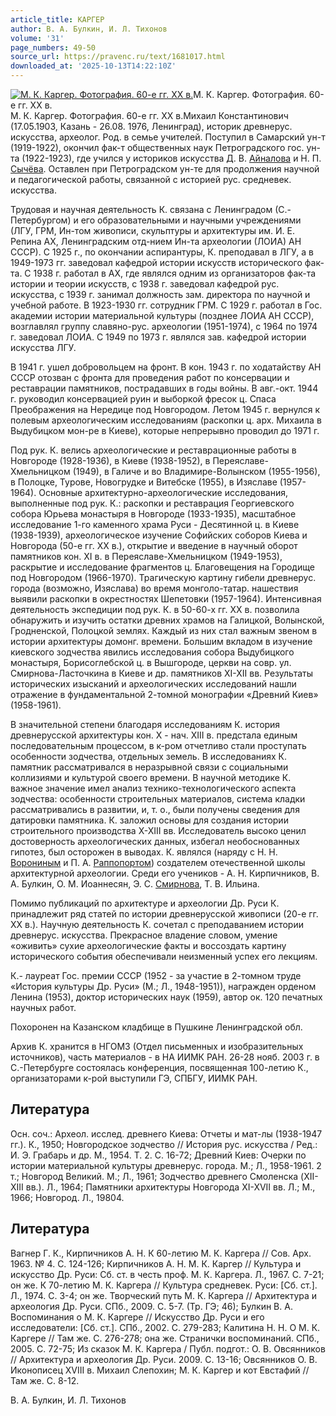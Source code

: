 ```yaml
---
article_title: КАРГЕР
author: В. А. Булкин, И. Л. Тихонов
volume: '31'
page_numbers: 49-50
source_url: https://pravenc.ru/text/1681017.html
downloaded_at: '2025-10-13T14:22:10Z'
---
```


[![М. К. Каргер. Фотография. 60-е гг. ХХ в.](https://pravenc.ru/data/2014/03/03/1234146747/i200.jpg "Кликните для увеличения картинки")](https://pravenc.ru/data/2014/03/03/1234146747/i400.jpg)М. К. Каргер. Фотография. 60-е гг. ХХ в.  
М. К. Каргер. Фотография. 60-е гг. ХХ в.Михаил Константинович (17.05.1903, Казань - 26.08. 1976, Ленинград), историк древнерус. искусства, археолог. Род. в семье учителей. Поступил в Самарский ун-т (1919-1922), окончил фак-т общественных наук Петроградского гос. ун-та (1922-1923), где учился у историков искусства Д. В. [Айналова](https://pravenc.ru/text/АЙНАЛОВ.html) и Н. П. [Сычёва](https://pravenc.ru/text/Сычёва.html). Оставлен при Петроградском ун-те для продолжения научной и педагогической работы, связанной с историей рус. средневек. искусства.

Трудовая и научная деятельность К. связана с Ленинградом (С.-Петербургом) и его образовательными и научными учреждениями (ЛГУ, ГРМ, Ин-том живописи, скульптуры и архитектуры им. И. Е. Репина АХ, Ленинградским отд-нием Ин-та археологии (ЛОИА) АН СССР). С 1925 г., по окончании аспирантуры, К. преподавал в ЛГУ, а в 1949-1973 гг. заведовал кафедрой истории искусств исторического фак-та. С 1938 г. работал в АХ, где являлся одним из организаторов фак-та истории и теории искусств, с 1938 г. заведовал кафедрой рус. искусства, с 1939 г. занимал должность зам. директора по научной и учебной работе. В 1923-1930 гг. сотрудник ГРМ. С 1929 г. работал в Гос. академии истории материальной культуры (позднее ЛОИА АН СССР), возглавлял группу славяно-рус. археологии (1951-1974), с 1964 по 1974 г. заведовал ЛОИА. С 1949 по 1973 г. являлся зав. кафедрой истории искусства ЛГУ.

В 1941 г. ушел добровольцем на фронт. В кон. 1943 г. по ходатайству АН СССР отозван с фронта для проведения работ по консервации и реставрации памятников, пострадавших в годы войны. В авг.-окт. 1944 г. руководил консервацией руин и выборкой фресок ц. Спаса Преображения на Нередице под Новгородом. Летом 1945 г. вернулся к полевым археологическим исследованиям (раскопки ц. арх. Михаила в Выдубицком мон-ре в Киеве), которые непрерывно проводил до 1971 г.

Под рук. К. велись археологические и реставрационные работы в Новгороде (1928-1936), в Киеве (1938-1952), в Переяславе-Хмельницком (1949), в Галиче и во Владимире-Волынском (1955-1956), в Полоцке, Турове, Новогрудке и Витебске (1955), в Изяславе (1957-1964). Основные архитектурно-археологические исследования, выполненные под рук. К.: раскопки и реставрация Георгиевского собора Юрьева монастыря в Новгороде (1933-1935), масштабное исследование 1-го каменного храма Руси - Десятинной ц. в Киеве (1938-1939), археологическое изучение Софийских соборов Киева и Новгорода (50-е гг. XX в.), открытие и введение в научный оборот памятников кон. XI в. в Переяславе-Хмельницком (1949-1953), раскрытие и исследование фрагментов ц. Благовещения на Городище под Новгородом (1966-1970). Трагическую картину гибели древнерус. города (возможно, Изяслава) во время монголо-татар. нашествия выявили раскопки в окрестностях Шепетовки (1957-1964). Интенсивная деятельность экспедиции под рук. К. в 50-60-х гг. XX в. позволила обнаружить и изучить остатки древних храмов на Галицкой, Волынской, Гродненской, Полоцкой землях. Каждый из них стал важным звеном в истории архитектуры домонг. времени. Большим вкладом в изучение киевского зодчества явились исследования собора Выдубицкого монастыря, Борисоглебской ц. в Вышгороде, церкви на совр. ул. Смирнова-Ласточкина в Киеве и др. памятников XI-XII вв. Результаты исторических изысканий и археологических исследований нашли отражение в фундаментальной 2-томной монографии «Древний Киев» (1958-1961).

В значительной степени благодаря исследованиям К. история древнерусской архитектуры кон. X - нач. XIII в. предстала единым последовательным процессом, в к-ром отчетливо стали проступать особенности зодчества, отдельных земель. В исследованиях К. памятник рассматривался в неразрывной связи с социальными коллизиями и культурой своего времени. В научной методике К. важное значение имел анализ технико-технологического аспекта зодчества: особенности строительных материалов, система кладки рассматривались в развитии, и, т. о., были получены сведения для датировки памятника. К. заложил основы для создания истории строительного производства X-XIII вв. Исследователь высоко ценил достоверность археологических данных, избегал необоснованных гипотез, был осторожен в выводах. К. являлся (наряду с Н. Н. [Ворониным](https://pravenc.ru/text/Ворониным.html) и П. А. [Раппопортом](https://pravenc.ru/text/Раппопортом.html)) создателем отечественной школы архитектурной археологии. Среди его учеников - А. Н. Кирпичников, В. А. Булкин, О. М. Иоаннесян, Э. С. [Смирнова](https://pravenc.ru/text/Смирнов.html), Т. В. Ильина.

Помимо публикаций по архитектуре и археологии Др. Руси К. принадлежит ряд статей по истории древнерусской живописи (20-е гг. XX в.). Научную деятельность К. сочетал с преподаванием истории древнерус. искусства. Прекрасное владение словом, умение «оживить» сухие археологические факты и воссоздать картину исторического события обеспечивали неизменный успех его лекциям.

К.- лауреат Гос. премии СССР (1952 - за участие в 2-томном труде «История культуры Др. Руси» (М.; Л., 1948-1951)), награжден орденом Ленина (1953), доктор исторических наук (1959), автор ок. 120 печатных научных работ.

Похоронен на Казанском кладбище в Пушкине Ленинградской обл.

Архив К. хранится в НГОМЗ (Отдел письменных и изобразительных источников), часть материалов - в НА ИИМК РАН. 26-28 нояб. 2003 г. в С.-Петербурге состоялась конференция, посвященная 100-летию К., организаторами к-рой выступили ГЭ, СПБГУ, ИИМК РАН.

## Литература

Осн. соч.: Археол. исслед. древнего Киева: Отчеты и мат-лы (1938-1947 гг.). К., 1950; Новгородское зодчество // История рус. искусства / Ред.: И. Э. Грабарь и др. М., 1954. Т. 2. С. 16-72; Древний Киев: Очерки по истории материальной культуры древнерус. города. М.; Л., 1958-1961. 2 т.; Новгород Великий. М.; Л., 1961; Зодчество древнего Смоленска (XII-XIII вв.). Л., 1964; Памятники архитектуры Новгорода XI-XVII вв. Л.; М., 1966; Новгород. Л., 19804.

## Литература

Вагнер Г. К., Кирпичников А. Н. К 60-летию М. К. Каргера // Сов. Арх. 1963. № 4. С. 124-126; Кирпичников А. Н. М. К. Каргер // Культура и искусство Др. Руси: Сб. ст. в честь проф. М. К. Каргера. Л., 1967. С. 7-21; он же. К 70-летию М. К. Каргера // Культура средневек. Руси: [Сб. ст.]. Л., 1974. С. 3-4; он же. Творческий путь М. К. Каргера // Архитектура и археология Др. Руси. СПб., 2009. С. 5-7. (Тр. ГЭ; 46); Булкин В. А. Воспоминания о М. К. Каргере // Искусство Др. Руси и его исследователи: [Сб. ст.]. СПб., 2002. С. 279-283; Калитина Н. Н. О М. К. Каргере // Там же. С. 276-278; она же. Странички воспоминаний. СПб., 2005. С. 72-75; Из сказок М. К. Каргера / Публ. подгот.: О. В. Овсянников // Архитектура и археология Др. Руси. 2009. С. 13-16; Овсянников О. В. Иконописец XVIII в. Михаил Слепохин; М. К. Каргер и кот Евстафий // Там же. С. 8-12.

В. А. Булкин, И. Л. Тихонов
